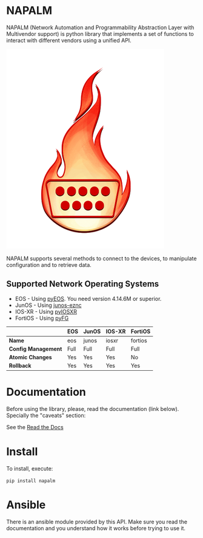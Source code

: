 NAPALM
======
NAPALM (Network Automation and Programmability Abstraction Layer with Multivendor support) is python library that implements a set of functions to interact with different vendors using a unified API.

![NAPALM logo](static/logo.png?raw=true "NAPALM logo")

NAPALM supports several methods to connect to the devices, to manipulate configuration and to retrieve data.

Supported Network Operating Systems
-----------------------------------

 * EOS - Using [pyEOS](https://github.com/spotify/pyeos). You need version 4.14.6M or superior.
 * JunOS - Using [junos-eznc](https://github.com/Juniper/py-junos-eznc)
 * IOS-XR - Using [pyIOSXR](https://github.com/fooelisa/pyiosxr)
 * FortiOS - Using [pyFG](https://github.com/spotify/pyfg)

|   | EOS  | JunOS  | IOS-XR  | FortiOS  |
|---|---|---|---|---|
| **Name** | eos | junos | iosxr | fortios |
| **Config Management** | Full  | Full  | Full  | Full |
| **Atomic Changes** | Yes | Yes | Yes | No |
| **Rollback** | Yes | Yes | Yes | Yes |

Documentation
=============

Before using the library, please, read the documentation (link below). Specially the "caveats" section:

See the [Read the Docs](http://napalm.readthedocs.org)

Install
=======

To install, execute:

``
   pip install napalm
``

Ansible
=======

There is an ansible module provided by this API. Make sure you read the documentation and you understand how it works before trying to use it.
